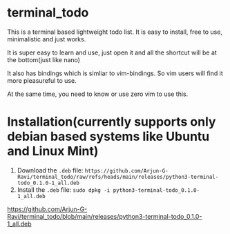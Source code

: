 # terminal_todo

This is a terminal based lightweight todo list. It is easy to install, free to use, minimalistic and just works.

It is super easy to learn and use, just open it and all the shortcut will be at the bottom(just like nano)

It also has bindings which is simliar to vim-bindings. So vim users will find it more pleasureful to use.

At the same time, you need to know or use zero vim to use this.

# Installation(currently supports only debian based systems like Ubuntu and Linux Mint)

1. Download the `.deb` file: `https://github.com/Arjun-G-Ravi/terminal_todo/raw/refs/heads/main/releases/python3-terminal-todo_0.1.0-1_all.deb`
2. Install the `.deb` file: `sudo dpkg -i python3-terminal-todo_0.1.0-1_all.deb`


https://github.com/Arjun-G-Ravi/terminal_todo/blob/main/releases/python3-terminal-todo_0.1.0-1_all.deb